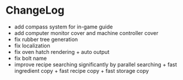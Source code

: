 # ChangeLog

* add compass system for in-game guide
* add computer monitor cover and machine controller cover
* fix rubber tree generation
* fix localization
* fix oven hatch rendering + auto output
* fix bolt name
* improve recipe searching significantly by parallel searching + fast ingredient copy + fast recipe copy + fast storage copy
